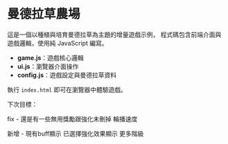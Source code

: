 # 曼德拉草農場

這是一個以種植與培育曼德拉草為主題的增量遊戲示例，
程式碼包含前端介面與遊戲邏輯，使用純 JavaScript 編寫。

- **game.js**：遊戲核心邏輯
- **ui.js**：瀏覽器介面操作
- **config.js**：遊戲設定與曼德拉草資料

執行 `index.html` 即可在瀏覽器中體驗遊戲。

下次目標：

fix -
    還是有一些無用獎勵跟強化未刪掉
    輪播速度
    
新增 -
    現有buff顯示
    已選擇強化效果顯示
    更多階級


